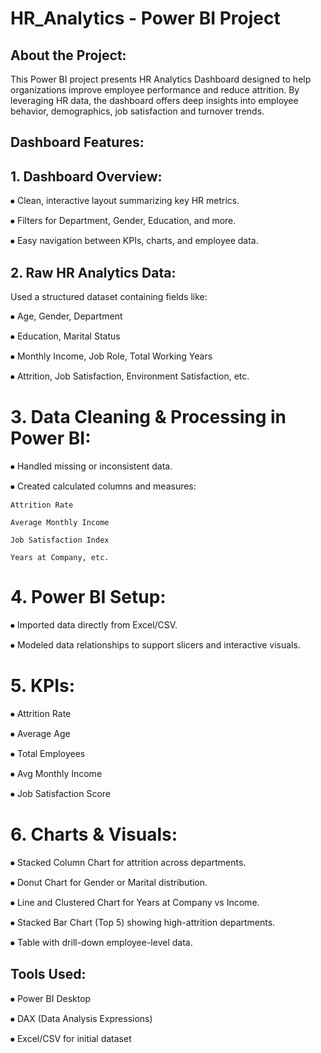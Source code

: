 # HR_Analytics - Power BI Project

## About the Project:
This Power BI project presents HR Analytics Dashboard designed to help organizations improve employee performance and reduce attrition. By leveraging HR data, the dashboard offers deep insights into employee behavior, demographics, job satisfaction and turnover trends.

## Dashboard Features:
## 1. Dashboard Overview:

⦁	Clean, interactive layout summarizing key HR metrics.

⦁	Filters for Department, Gender, Education, and more.

⦁	Easy navigation between KPIs, charts, and employee data.

## 2. Raw HR Analytics Data:

Used a structured dataset containing fields like:

⦁	Age, Gender, Department

⦁	Education, Marital Status

⦁	Monthly Income, Job Role, Total Working Years

⦁	Attrition, Job Satisfaction, Environment Satisfaction, etc.

# 3. Data Cleaning & Processing in Power BI:

⦁	Handled missing or inconsistent data.

⦁	Created calculated columns and measures:

	Attrition Rate
 
	Average Monthly Income
 
	Job Satisfaction Index
 
	Years at Company, etc.

# 4. Power BI Setup:

⦁	Imported data directly from Excel/CSV.

⦁	Modeled data relationships to support slicers and interactive visuals.

# 5. KPIs:

⦁	 Attrition Rate

⦁	 Average Age

⦁	 Total Employees

⦁	 Avg Monthly Income

⦁	 Job Satisfaction Score

# 6. Charts & Visuals:

⦁	 Stacked Column Chart for attrition across departments.

⦁	 Donut Chart for Gender or Marital distribution.

⦁	 Line and Clustered Chart for Years at Company vs Income.

⦁	 Stacked Bar Chart (Top 5) showing high-attrition departments.

⦁	 Table with drill-down employee-level data.

## Tools Used:

⦁	Power BI Desktop

⦁	DAX (Data Analysis Expressions)

⦁	Excel/CSV for initial dataset







